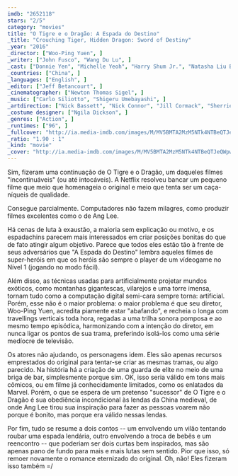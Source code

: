 ```yaml
---
imdb: "2652118"
stars: "2/5"
category: "movies"
title: "O Tigre e o Dragão: A Espada do Destino"
_title: "Crouching Tiger, Hidden Dragon: Sword of Destiny"
_year: "2016"
_director: ["Woo-Ping Yuen", ]
_writer: ["John Fusco", "Wang Du Lu", ]
_cast: ["Donnie Yen", "Michelle Yeoh", "Harry Shum Jr.", "Natasha Liu Bordizzo", "Jason Scott Lee", "Eugenia Yuan", "Roger Yuan", "Juju Chan", "Chris Pang", ]
_countries: ["China", ]
_languages: ["English", ]
_editor: ["Jeff Betancourt", ]
_cinematographer: ["Newton Thomas Sigel", ]
_music: ["Carlo Siliotto", "Shigeru Umebayashi", ]
_artdirection: ["Nick Bassett", "Nick Connor", "Jill Cormack", "Sherrie Dai", ]
_costume designer: ["Ngila Dickson", ]
_genres: ["Action", ]
_runtimes: ["96", ]
_fullcover: "http://ia.media-imdb.com/images/M/MV5BMTA2MzM5NTk4NTBeQTJeQWpwZ15BbWU4MDk0NjgyNDcx.jpg"
_ratio: "1.90 : 1"
_kind: "movie"
_cover: "http://ia.media-imdb.com/images/M/MV5BMTA2MzM5NTk4NTBeQTJeQWpwZ15BbWU4MDk0NjgyNDcx._V1._SX94_SY140_.jpg"
---
```

Sim, fizeram uma continuação de O Tigre e o Dragão, um daqueles filmes "incontinuáveis" (ou até intocáveis). A Netflix resolveu bancar um pequeno filme que meio que homenageia o original e meio que tenta ser um caça-níqueis de qualidade.

Consegue parcialmente. Computadores não fazem milagres, como produzir filmes excelentes como o de Ang Lee.

Há cenas de luta à exaustão, a maioria sem explicação ou motivo, e os espadachins parecem mais interessados em criar posições bonitas do que de fato atingir algum objetivo. Parece que todos eles estão tão à frente de seus adversários que "A Espada do Destino" lembra aqueles filmes de super-heróis em que os heróis são sempre o player de um vídeogame no Nível 1 (jogando no modo fácil).

Além disso, as técnicas usadas para artificialmente projetar mundos exóticos, como montanhas gigantescas, vilarejos e uma torre imensa, tornam tudo como a computação digital semi-cara sempre torna: artificial. Porém, esse não é o maior problema: o maior problema é que seu diretor, Woo-Ping Yuen, acredita piamente estar "abafando", e recheia o longa com travellings verticais toda hora, regadas a uma trilha sonora pomposa e ao mesmo tempo episódica, harmonizando com a intenção do diretor, em nunca ligar os pontos de sua trama, preferindo isolá-los como uma série medíocre de televisão.

Os atores não ajudando, os personagens idem. Eles são apenas recursos emprestados do original para tentar-se criar as mesmas tramas, ou algo parecido. Na história há a criação de uma guarda de elite no meio de uma briga de bar, simplesmente porque sim. OK, isso seria válido em tons mais cômicos, ou em filme já conhecidamente limitados, como os enlatados da Marvel. Porém, o que se espera de um pretenso "sucessor" de O Tigre e o Dragão é sua obediência incondicional às lendas da China medieval, de onde Ang Lee tirou sua inspiração para fazer as pessoas voarem não porque é bonito, mas porque era válido nessas lendas.

Por fim, tudo se resume a dois contos -- um envolvendo um vilão tentando roubar uma espada lendária, outro envolvendo a troca de bebês e um reencontro -- que poderiam ser dois curtas bem inspirados, mas são apenas pano de fundo para mais e mais lutas sem sentido. Pior que isso, só remoer novamente o romance eternizado do original. Oh, não! Eles fizeram isso também =/
